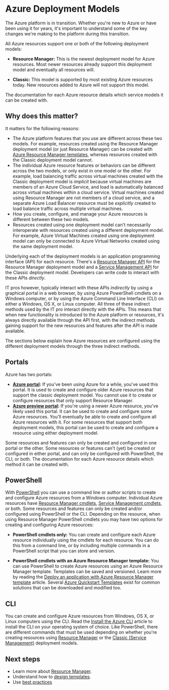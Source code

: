 <properties
   pageTitle="Resource Manager and Service Management (classic) deployment modes | Azure"
   description="Learn the differences between Resource Manager and classic deployment models."
   services="virtual-network"
   documentationCenter=""
   authors="telmosampaio"
   manager="carolz"
   editor=""
   tags="azure-resource-manager,azure-service-management"/>

<tags
   ms.service="virtual-network"
   ms.date="08/14/2015"
   wacn.date=""/>

# Azure Deployment Models

The Azure platform is in transition.  Whether you're new to Azure or have been using it for years, it's important to understand some of the key changes we're making to the platform during this transition.

All Azure resources support one or both of the following deployment models:

- **Resource Manager:** This is the newest deployment model for Azure resources. Most newer resources already support this deployment model and eventually all resources will.   
 
- **Classic:** This model is supported by most existing Azure resources today. New resources added to Azure will not support this model.

The documentation for each Azure resource details which service models it can be created with.

## Why does this matter? 

It matters for the following reasons:

- The Azure platform features that you use are different across these two models.  For example, resources created using the Resource Manager deployment model (or just Resource Manager) can be created with [Azure Resource Manager templates](resource-group-overview.md/#template-deployment), whereas resources created with the Classic deployment model cannot.
- The individual Azure resource features or behaviors can be different across the two models, or only exist in one model or the other.  For example, load balancing traffic across virtual machines created with the Classic deployment model is *implicit* because virtual machines are members of an Azure Cloud Service, and load is automatically balanced across virtual machines within a cloud service. Virtual machines created using Resource Manager are not members of a cloud service, and a separate Azure Load Balancer resource must be *explicitly* created to load balance traffic across multiple virtual machines.  
- How you create, configure, and manage your Azure resources is different between these two models.
- Resources created using one deployment model can't necessarily interoperate with resources created using a different deployment model. For example, Azure Virtual Machines created using one deployment model can only be connected to Azure Virtual Networks created using the same deployment model.    

Underlying each of the deployment models is an application programming interface (API) for each resource.  There's a [Resource Manager API](https://msdn.microsoft.com/library/azure/dn948464.aspx) for the Resource Manager deployment model and a [Service Management API](https://msdn.microsoft.com/library/azure/ee460799.aspx) for the Classic deployment model. Developers can write code to interact with these APIs *directly*.  

IT pros however, typically interact with these APIs *indirectly* by using a graphical portal in a web browser, by using Azure PowerShell cmdlets on a Windows computer, or by using the Azure Command Line Interface (CLI) on either a Windows, OS X, or Linux computer. All three of these indirect methods used by the IT pro interact directly with the APIs. This means that when new functionality is introduced to the Azure platform or resources, it's always directly available through the API first, with the indirect methods gaining support for the new resources and features after the API is made available.  

The sections below explain how Azure resources are configured using the different deployment models through the three indirect methods.

## Portals
Azure has two portals:

- **[Azure portal](https://manage.windowsazure.cn):** If you've been using Azure for a while, you've used this portal. It is used to create and configure older Azure resources that support the classic deployment model. You cannot use it to create or configure resources that only support Resource Manager. 
- **[Azure preview portal](http://azure.microsoft.com/overview/preview-portal/):** If you're using a newer Azure resource, you've likely used this portal. It can be used to create and configure some Azure resources. You'll eventually be able to create and configure all Azure resources with it. For some resources that support both deployment models, this portal can be used to create and configure a resource using either deployment model. 

Some resources and features can only be created and configured in one portal or the other. Some resources or features can't (yet) be created or configured in either portal, and can only be configured with PowerShell, the CLI, or both. The documentation for each Azure resource details which method it can be created with. 

## PowerShell
With [PowerShell](/documentation/articles/powershell-install-configure) you can use a command line or author scripts to create and configure Azure resources from a Windows computer.  Individual Azure resources have [Resource Manager cmdlets](https://msdn.microsoft.com/library/azure/mt125356.aspx), [Service Management cmdlets](https://msdn.microsoft.com/library/azure/dn708504.aspx), or both.  Some resources and features can only be created and/or configured using PowerShell or the CLI. Depending on the resource, when using Resource Manager PowerShell cmdlets you may have two options for creating and configuring Azure resources:

- **PowerShell cmdlets only:** You can create and configure each Azure resource individually using the cmdlets for each resource. You can do this from a command line, or by including multiple commands in a PowerShell script that you can store and version.

- **PowerShell cmdlets with an Azure Resource Manager template:** You can use PowerShell to create Azure resources using an Azure Resource Manager template. Templates can be saved and versioned. Learn more by reading the [Deploy an application with Azure Resource Manager template](/documentation/articles/resource-group-template-deploy) article. Several [Azure Quickstart Templates](http://azure.microsoft.com/documentation/templates/) exist for common solutions that can be downloaded and modified too.

## CLI
You can create and configure Azure resources from Windows, OS X, or Linux computers using the CLI.  Read the [Install the Azure CLI](/documentation/articles/xplat-cli-install) article to install the CLI on your operating system of choice. Like PowerShell, there are different commands that must be used depending on whether you're creating resources using [Resource Manager](/documentation/articles/xplat-cli-azure-resource-manager) or the [Classic (Service Management)](/documentation/articles/virtual-machines-command-line-tools) deployment models.

## Next steps

- Learn more about [Resource Manager](/resource-group-overview.md).
- Understand how to [design templates](/best-practices-resource-manager-design-templates/md).
- Use [best practices](/documentation/articles/best-practices-resource-manager-examples)